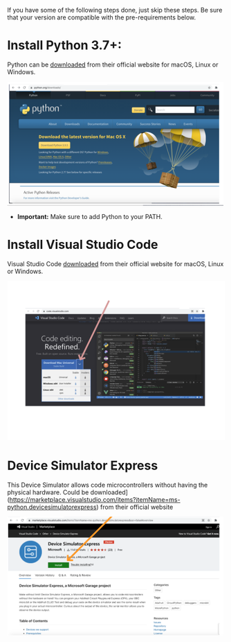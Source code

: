 
If you have some of the following steps done, just skip these steps. 
Be sure that your version are compatible with the pre-requirements below.

# Install Python 3.7+:
Python can be [downloaded](https://python.org/download) from their
official website for macOS, Linux or Windows.


<img src="images/python.png" style="width: 500px">

* **Important:** Make sure to add Python to your PATH. 

# Install Visual Studio Code
Visual Studio Code [downloaded](https://code.visualstudio.com/) from their
official website for macOS, Linux or Windows.


<img src="images/visual_studio_code.png" style="width: 600px">


# Device Simulator Express
This Device Simulator allows code microcontrollers without having the physical hardware.
Could be downloaded](https://marketplace.visualstudio.com/items?itemName=ms-python.devicesimulatorexpress) from their
official website

<img src="images/device_simulator_express.png" style="width: 500px">






